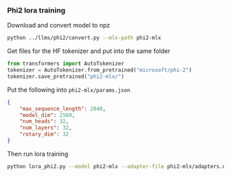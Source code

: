 
### Phi2 lora training

Download and convert model to npz
```bash
python ../llms/phi2/convert.py --mlx-path phi2-mlx
```

Get files for the HF tokenizer and put into the same folder
```python
from transformers import AutoTokenizer
tokenizer = AutoTokenizer.from_pretrained("microsoft/phi-2")
tokenizer.save_pretrained("phi2-mlx/")
```

Put the following into `phi2-mlx/params.json`
```json
{
    "max_sequence_length": 2048,
    "model_dim": 2560,
    "num_heads": 32,
    "num_layers": 32,
    "rotary_dim": 32
}
```

Then run lora training
```bash
python lora_phi2.py --model phi2-mlx --adapter-file phi2-mlx/adapters.npz --batch-size 4 --lora-layers 16 --train --iters 600
```
